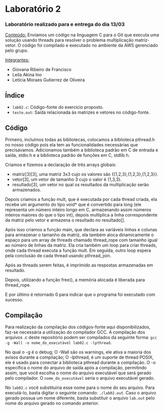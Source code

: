 <h1>Laboratório 2</h1>

<h3>Laboratório realizado para e entrega do dia 13/03</h3>

<ins>Conteúdo:</ins> Enviamos um código na linguagem C para o Git que executa uma solução usando threads para resolver o problema multiplicação matriz-vetor. 
O código foi compilado e executado no ambiente da AWS gerenciado pelo grupo.

<ins>Integrantes:</ins>
- Giovana Ribeiro de Francisco
- Leila Akina Ino
- Letícia Moraes Gutierrez de Oliveira

<h2>Índice</h2>

<ul>
<li><code>lab02.c</code>: Código-fonte do exercício proposto. 
<li><code>teste.out</code>: Saída relacionada às matrizes e vetores no código-fonte.
</ul>


<h2>Código</h2>

Primeiro, incluímos todas as bibliotecas, colocamos a biblioteca pthread.h no nosso código pois ela tem as funcionalidades necessárias que precisávamos. Adicionamos também a biblioteca padrão em C de entrada e saída, stdio.h e a biblioteca padrão de funções em C, stdlib.h.

Criamos e fizemos a declaração de três arrays globais:
- matriz[3][3], uma matriz 3x3 cujo os valores são {{1,2,3},{1,2,3},{1,2,3}}.
- vetor[3], um vetor de tamanho 3 cujo o valor é {1,3,3}.
- resultado[3], um vetor no qual os resultados da multiplicação serão armazenados.
  
Depois criamos a função mult, que é executada por cada thread criada, ela recebe um argumento do tipo void* que é convertido para long (ele representa um número inteiro longo em C, armazenando assim números inteiros maiores do que o tipo  int), depois multiplica a linha correspondente da matriz pelo vetor e armazena o resultado no resultado[].

Após isso criamos a função main, que declara as variáveis linhas e colunas para armazenar o tamanho da matriz, ela também aloca dinamicamente o espaço para um array de threads chamado thread_rope com tamanho igual ao número de linhas da matriz. Ela cria também um loop para criar threads, onde cada thread executa a função mult. Em seguida, outro loop espera pela conclusão de cada thread usando pthread_join.

Após as threads serem feitas, é imprimido as respostas armazenadas em resultado. 

Depois, utilizando a função free(), a memória alocada é liberada para thread_rope.

E por último é retornado 0 para indicar que o programa foi executado com sucesso.

<h2>Compilação</h2>

Para realização da compilação dos códigos-fonte aqui disponibilizados, faz-se necessária a utilização do compilador GCC. A compilação dos arquivos .c deste repositório podem ser compilados da seguinte forma: `gcc -g -Wall -o nome_do_executável lab02.c -lpthread`. 

No qual o -g é o debug;
O -Wall são os warnings, ele ativa a maioria dos avisos durante a compilação;
O -lpthread, é um suporte de thread POSIX, ele é usado para conectar a biblioteca pthread durante a compilação. 
O -o especifica o nome do arquivo de saída após a compilação, permitindo assim, que você escolha o nome do arquivo executável que será gerado pelo compilador. 
O `nome_do_executável` seria o arquivo executável gerado.

No `lab02.c` você substituiria esse nome para o nome do seu arquivo. 
Para executá-lo, basta digitar o seguinte comando: `./lab02.out`. Caso o arquivo gerado possua um nome diferente, basta substituir o arquivo `lab.out` pelo nome do arquivo gerado no comando anterior.


</ul>
